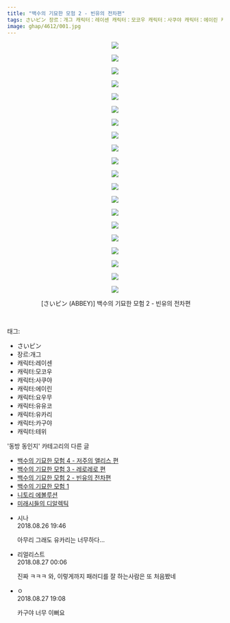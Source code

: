 ```yaml
---
title: "백수의 기묘한 모험 2 - 빈유의 전차편"
tags: さいピン 장르：개그 캐릭터：레이센 캐릭터：모코우 캐릭터：사쿠야 캐릭터：에이린 캐릭터：요우무 캐릭터：유유코 캐릭터：유카리 캐릭터：카구야 캐릭터：테위 ABBEY 동방_동인지
image: ghap/4612/001.jpg
---
```

<div class="article">
<p style="text-align: center; clear: none; float: none;"><img src="{{ site.nasurl }}/ghap/4612/001.jpg"/></p>
<p style="text-align: center; clear: none; float: none;"><img src="{{ site.nasurl }}/ghap/4612/002.jpg"/></p>
<p style="text-align: center; clear: none; float: none;"><img src="{{ site.nasurl }}/ghap/4612/003.jpg"/></p>
<p style="text-align: center; clear: none; float: none;"><img src="{{ site.nasurl }}/ghap/4612/004.jpg"/></p>
<p style="text-align: center; clear: none; float: none;"><img src="{{ site.nasurl }}/ghap/4612/005.jpg"/></p>
<p style="text-align: center; clear: none; float: none;"><img src="{{ site.nasurl }}/ghap/4612/006.jpg"/></p>
<p style="text-align: center; clear: none; float: none;"><img src="{{ site.nasurl }}/ghap/4612/007.jpg"/></p>
<p style="text-align: center; clear: none; float: none;"><img src="{{ site.nasurl }}/ghap/4612/008.jpg"/></p>
<p style="text-align: center; clear: none; float: none;"><img src="{{ site.nasurl }}/ghap/4612/009.jpg"/></p>
<p style="text-align: center; clear: none; float: none;"><img src="{{ site.nasurl }}/ghap/4612/010.jpg"/></p>
<p style="text-align: center; clear: none; float: none;"><img src="{{ site.nasurl }}/ghap/4612/011.jpg"/></p>
<p style="text-align: center; clear: none; float: none;"><img src="{{ site.nasurl }}/ghap/4612/012.jpg"/></p>
<p style="text-align: center; clear: none; float: none;"><img src="{{ site.nasurl }}/ghap/4612/013.jpg"/></p>
<p style="text-align: center; clear: none; float: none;"><img src="{{ site.nasurl }}/ghap/4612/014.jpg"/></p>
<p style="text-align: center; clear: none; float: none;"><img src="{{ site.nasurl }}/ghap/4612/015.jpg"/></p>
<p style="text-align: center; clear: none; float: none;"><img src="{{ site.nasurl }}/ghap/4612/016.jpg"/></p>
<p style="text-align: center; clear: none; float: none;"><img src="{{ site.nasurl }}/ghap/4612/017.jpg"/></p>
<p style="text-align: center; clear: none; float: none;"><img src="{{ site.nasurl }}/ghap/4612/018.jpg"/></p>
<p style="text-align: center; clear: none; float: none;"><img src="{{ site.nasurl }}/ghap/4612/019.jpg"/></p>
<p style="text-align: center; clear: none; float: none;"><img src="{{ site.nasurl }}/ghap/4612/020.jpg"/></p>
<p style="text-align: center; clear: none; float: none;"> [さいピン (ABBEY)] 백수의 기묘한 모험 2 - 빈유의 전차편</p>
<p><br/></p>
</div><div class="tagTrail">
<p>태그: </p>
<ul>
<li>さいピン</li>
<li>장르:개그</li>
<li>캐릭터:레이센</li>
<li>캐릭터:모코우</li>
<li>캐릭터:사쿠야</li>
<li>캐릭터:에이린</li>
<li>캐릭터:요우무</li>
<li>캐릭터:유유코</li>
<li>캐릭터:유카리</li>
<li>캐릭터:카구야</li>
<li>캐릭터:테위</li>
</ul>
</div><div class="another">
<p>'동방 동인지' 카테고리의 다른 글</p>
<ul>
<li><a href="/2018-08-26-ghap_4614">백수의 기묘한 모험 4 - 저주의 앨리스 편</a></li>
<li><a href="/2018-08-26-ghap_4613">백수의 기묘한 모험 3 - 레로레로 편</a></li>
<li><a href="/2018-08-26-ghap_4612">백수의 기묘한 모험 2 - 빈유의 전차편</a></li>
<li><a href="/2018-08-26-ghap_4611">백수의 기묘한 모험 1</a></li>
<li><a href="/2018-08-23-ghap_4609">니토리 에볼루션</a></li>
<li><a href="/2018-08-22-ghap_4605">미래시들의 디알렉틱</a></li>
</ul>
</div><div class="cb_module cb_fluid">
<div class="cb_wrt cb_profile">
<div class="comment">
<ul>
<li class="cb_thumb_off" id="comment15318083">
<div class="cb_comment_area">
<div class="cb_info_area">
<div class="cb_section">
<span class="cb_nick_name">시나</span>
</div>
<div class="cb_section">
<span class="cb_date">2018.08.26 19:46 </span>
</div>
</div>
<div class="cb_dsc_comment">
<p class="cb_dsc">
											아무리 그래도 유카리는 너무하다...
										</p>
</div>
</div></li>
<li class="cb_thumb_off" id="comment15318202">
<div class="cb_comment_area">
<div class="cb_info_area">
<div class="cb_section">
<span class="cb_nick_name">리얼리스트</span>
</div>
<div class="cb_section">
<span class="cb_date">2018.08.27 00:06 </span>
</div>
</div>
<div class="cb_dsc_comment">
<p class="cb_dsc">
											진짜 ㅋㅋㅋ 와, 이렇게까지 패러디를 잘 하는사람은 또 처음봤네
										</p>
</div>
</div></li>
<li class="cb_thumb_off" id="comment15319000">
<div class="cb_comment_area">
<div class="cb_info_area">
<div class="cb_section">
<span class="cb_nick_name">ㅇ</span>
</div>
<div class="cb_section">
<span class="cb_date">2018.08.27 19:08 </span>
</div>
</div>
<div class="cb_dsc_comment">
<p class="cb_dsc">
											카구야 너무 이뻐요
										</p>
</div>
</div></li>
</ul>
</div>
</div><!-- commentList close -->
</div>
